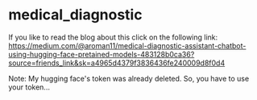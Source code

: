 # medical_diagnostic

If you like to read the blog about this click on the following link: https://medium.com/@aroman11/medical-diagnostic-assistant-chatbot-using-hugging-face-pretained-models-483128b0ca36?source=friends_link&sk=a4965d4379f3836436fe240009d8f0d4

Note: My hugging face's token was already deleted. So, you have to use your token...
